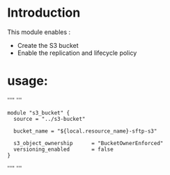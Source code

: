 # Introduction
  This module enables :
  - Create the S3 bucket
  - Enable the replication and lifecycle policy


# usage:

  ''''
  '''

    module "s3_bucket" {
      source = "../s3-bucket"

      bucket_name = "${local.resource_name}-sftp-s3"

      s3_object_ownership      = "BucketOwnerEnforced"
      versioning_enabled       = false
    }


  ''''
  '''
